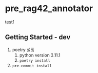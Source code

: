# pre_rag42_annotator

test1

## Getting Started - dev

1. poetry 설정
   1. python version 3.11.1
   2. `poetry install`
2. `pre-commit install`
